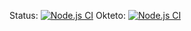 Status:
[![Node.js CI](https://github.com/RayNelemans/devops/actions/workflows/node.js.yml/badge.svg)](https://github.com/RayNelemans/devops/actions/workflows/node.js.yml)
Okteto:
[![Node.js CI](https://github.com/RayNelemans/devops/actions/workflows/okteto.yml/badge.svg)](https://github.com/RayNelemans/devops/actions/workflows/okteto.yml)
